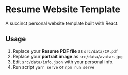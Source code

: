 # Resume Website Template

A succinct personal website template built with React.

## Usage

1. Replace your **Resume PDF file** as `src/data/CV.pdf`
2. Replace your **portrait image** as `src/data/avatar.jpg`
3. Edit `src/data/info.json` with your personal info.
4. Run script `yarn serve` or `npm run serve`